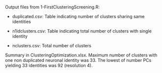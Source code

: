 Output files from 1-FirstClusteringScreening.R:

- duplicated.csv: Table indicating number of clusters sharing same identities 

- n1idclusters.csv: Table indicating total number of clusters with single identity

- nclusters.csv: Total number of clusters

Summary in ClusteringOptimization.xlsx. Maximum number of clusters with one non duplicated neuronal identity was 33. The lowest of number PCs yielding 33 identities was 92 (resolution 4).
